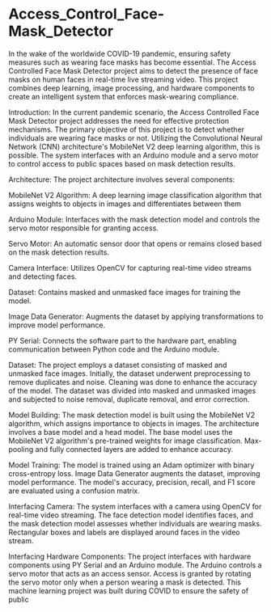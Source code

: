 # Access_Control_Face-Mask_Detector
In the wake of the worldwide COVID-19 pandemic, ensuring safety measures such as wearing face masks has become essential. The Access Controlled Face Mask Detector project aims to detect the presence of face masks on human faces in real-time live streaming video. This project combines deep learning, image processing, and hardware components to create an intelligent system that enforces mask-wearing compliance.

Introduction: In the current pandemic scenario, the Access Controlled Face Mask Detector project addresses the need for effective protection mechanisms. The primary objective of this project is to detect whether individuals are wearing face masks or not. Utilizing the Convolutional Neural Network (CNN) architecture's MobileNet V2 deep learning algorithm, this is possible. The system interfaces with an Arduino module and a servo motor to control access to public spaces based on mask detection results.

Architecture: The project architecture involves several components:

MobileNet V2 Algorithm: A deep learning image classification algorithm that assigns weights to objects in images and differentiates between them

Arduino Module: Interfaces with the mask detection model and controls the servo motor responsible for granting access.

Servo Motor: An automatic sensor door that opens or remains closed based on the mask detection results.

Camera Interface: Utilizes OpenCV for capturing real-time video streams and detecting faces.

Dataset: Contains masked and unmasked face images for training the model.

Image Data Generator: Augments the dataset by applying transformations to improve model performance.

PY Serial: Connects the software part to the hardware part, enabling communication between Python code and the Arduino module.

Dataset: The project employs a dataset consisting of masked and unmasked face images. Initially, the dataset underwent preprocessing to remove duplicates and noise. Cleaning was done to enhance the accuracy of the model. The dataset was divided into masked and unmasked images and subjected to noise removal, duplicate removal, and error correction.

Model Building: The mask detection model is built using the MobileNet V2 algorithm, which assigns importance to objects in images. The architecture involves a base model and a head model. The base model uses the MobileNet V2 algorithm's pre-trained weights for image classification. Max-pooling and fully connected layers are added to enhance accuracy.

Model Training: The model is trained using an Adam optimizer with binary cross-entropy loss. Image Data Generator augments the dataset, improving model performance. The model's accuracy, precision, recall, and F1 score are evaluated using a confusion matrix.

Interfacing Camera: The system interfaces with a camera using OpenCV for real-time video streaming. The face detection model identifies faces, and the mask detection model assesses whether individuals are wearing masks. Rectangular boxes and labels are displayed around faces in the video stream.

Interfacing Hardware Components: The project interfaces with hardware components using PY Serial and an Arduino module. The Arduino controls a servo motor that acts as an access sensor. Access is granted by rotating the servo motor only when a person wearing a mask is detected.
This machine learning project was built during COVID to ensure the safety of public

